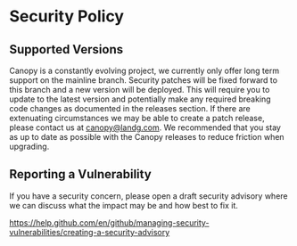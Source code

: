 # Security Policy

## Supported Versions

Canopy is a constantly evolving project, we currently only offer long term support on the mainline branch. Security patches will be fixed forward to this branch and a new version will be deployed. This will require you to update to the latest version and potentially make any required breaking code changes as documented in the releases section. If there are extenuating circumstances we may be able to create a patch release, please contact us at canopy@landg.com. We recommended that you stay as up to date as possible with the Canopy releases to reduce friction when upgrading.

## Reporting a Vulnerability

If you have a security concern, please open a draft security advisory where we can discuss what the impact may be and how best to fix it.

https://help.github.com/en/github/managing-security-vulnerabilities/creating-a-security-advisory
